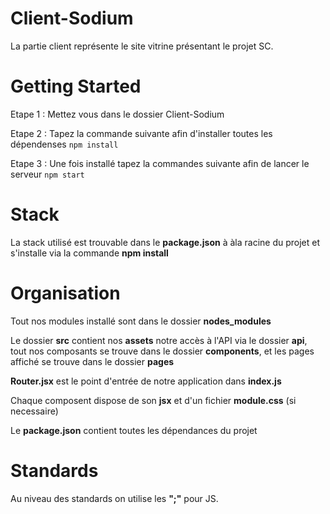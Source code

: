 # Client-Sodium

La partie client représente le site vitrine présentant le projet SC.

# Getting Started

Etape 1 : Mettez vous dans le dossier Client-Sodium  

Etape 2 : Tapez la commande suivante afin d'installer toutes les dépendenses ```npm install```  

Etape 3 : Une fois installé tapez la commandes suivante afin de lancer le serveur ```npm start```  

# Stack

La stack utilisé est trouvable dans le **package.json** à àla racine du projet et s'installe via la commande **npm install**

# Organisation

Tout nos modules installé sont dans le dossier **nodes_modules**  

Le dossier **src** contient nos **assets** notre accès à l'API via le dossier **api**, tout nos composants se trouve dans le dossier **components**, et les pages affiché se trouve dans le dossier **pages**  

**Router.jsx** est le point d'entrée de notre application dans **index.js**  

Chaque composent dispose de son **jsx** et d'un fichier **module.css** (si necessaire)  

Le **package.json** contient toutes les dépendances du projet  

# Standards

Au niveau des standards on utilise les **";"** pour JS.